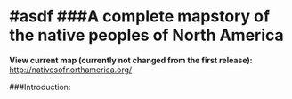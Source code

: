#asdf
###A complete mapstory of the native peoples of North America
========================
<b>View current map (currently not changed from the first release):</b>
<br>http://nativesofnorthamerica.org/

###Introduction:
